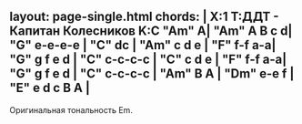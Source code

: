 layout: page-single.html
chords: |
    X:1
    T:ДДТ - Капитан Колесников
    K:C
    "Am" A| "Am"  A B c d| "G" e-e-e-e | "C" dc |
    "Am" c d e | "F" f-f a-a|
    "G" g f e d | "C" c-c-c-c |
    "C" c d e | "F" f-f a-a|
    "G" g f e d | "C" c-c-c-c |
    "Am" B A | "Dm" e-e f |
    "E" e d c B A |
---

Оригинальная тональность Em.
